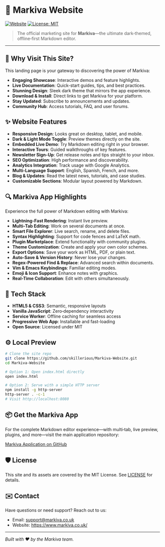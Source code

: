 # 🚀 Markiva Website

[![Website](https://img.shields.io/website?url=https%3A%2F%2Fwww.markiva.co.uk)](https://www.markiva.co.uk/) [![License: MIT](https://img.shields.io/badge/License-MIT-yellow.svg)](LICENSE)

> The official marketing site for **Markiva**—the ultimate dark‑themed, offline‑first Markdown editor.

---

## 🌟 Why Visit This Site?

This landing page is your gateway to discovering the power of Markiva:

- **Engaging Showcase**: Interactive demos and feature highlights.  
- **Live Documentation**: Quick-start guides, tips, and best practices.  
- **Stunning Design**: Sleek dark theme that mirrors the app experience.  
- **Download & Install**: Direct links to get Markiva for your platform.  
- **Stay Updated**: Subscribe to announcements and updates.  
- **Community Hub**: Access tutorials, FAQ, and user forums.  

## ✨ Website Features

- **Responsive Design**: Looks great on desktop, tablet, and mobile.  
- **Dark & Light Mode Toggle**: Preview themes directly on the site.  
- **Embedded Live Demo**: Try Markdown editing right in your browser.  
- **Interactive Tours**: Guided walkthroughs of key features.  
- **Newsletter Sign-Up**: Get release notes and tips straight to your inbox.  
- **SEO Optimization**: High performance and discoverability.  
- **Analytics Integration**: Track usage with Google Analytics.  
- **Multi-Language Support**: English, Spanish, French, and more.  
- **Blog & Updates**: Read the latest news, tutorials, and case studies.  
- **Customizable Sections**: Modular layout powered by Markdown.

## 🔍 Markiva App Highlights

Experience the full power of Markdown editing with Markiva:

- **Lightning-Fast Rendering**: Instant live preview.  
- **Multi‑Tab Editing**: Work on several documents at once.  
- **Smart File Explorer**: Live search, rename, and delete files.  
- **Syntax Highlighting**: Support for code fences and LaTeX math.  
- **Plugin Marketplace**: Extend functionality with community plugins.  
- **Theme Customization**: Create and apply your own color schemes.  
- **Export Options**: Save your work as HTML, PDF, or plain text.  
- **Auto-Save & Version History**: Never lose your changes.  
- **Regex-Powered Find & Replace**: Advanced search within documents.  
- **Vim & Emacs Keybindings**: Familiar editing modes.  
- **Emoji & Icon Support**: Enhance notes with graphics.  
- **Real-Time Collaboration**: Edit with others simultaneously.  

## 🔧 Tech Stack

- **HTML5 & CSS3**: Semantic, responsive layouts  
- **Vanilla JavaScript**: Zero‑dependency interactivity  
- **Service Worker**: Offline caching for seamless access  
- **Progressive Web App**: Installable and fast-loading  
- **Open Source**: Licensed under MIT

## ⚙️ Local Preview

```bash
# Clone the site repo
git clone https://github.com/skillerious/Markiva-Website.git
cd Markiva-Website

# Option 1: Open index.html directly
open index.html

# Option 2: Serve with a simple HTTP server
npm install -g http-server
http-server . -c-1
# Visit http://localhost:8080
```

## 📦 Get the Markiva App

For the complete Markdown editor experience—with multi‑tab, live preview, plugins, and more—visit the main application repository:

[Markiva Application on GitHub](https://github.com/skillerious/Markiva)

## 🛡️ License

This site and its assets are covered by the MIT License. See [LICENSE](LICENSE) for details.

## ✉️ Contact

Have questions or need support? Reach out to us:

- Email: support@markiva.co.uk  
- Website: https://www.markiva.co.uk/  

---

*Built with ❤️ by the Markiva team.*
